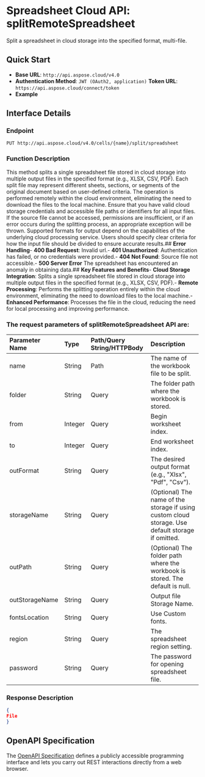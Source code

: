 # **Spreadsheet Cloud API: splitRemoteSpreadsheet**

Split a spreadsheet in cloud storage into the specified format, multi-file. 


## **Quick Start**

- **Base URL**: `http://api.aspose.cloud/v4.0`
- **Authentication Method**: `JWT (OAuth2, application)`  **Token URL**: `https://api.aspose.cloud/connect/token`
- **Example** 

## **Interface Details**

### **Endpoint** 

```
PUT http://api.aspose.cloud/v4.0/cells/{name}/split/spreadsheet
```
### **Function Description**
This method splits a single spreadsheet file stored in cloud storage into multiple output files in the specified format (e.g., XLSX, CSV, PDF). Each split file may represent different sheets, sections, or segments of the original document based on user-defined criteria. The operation is performed remotely within the cloud environment, eliminating the need to download the files to the local machine. Ensure that you have valid cloud storage credentials and accessible file paths or identifiers for all input files. If the source file cannot be accessed, permissions are insufficient, or if an error occurs during the splitting process, an appropriate exception will be thrown. Supported formats for output depend on the capabilities of the underlying cloud processing service. Users should specify clear criteria for how the input file should be divided to ensure accurate results.## **Error Handling**- **400 Bad Request**: Invalid url.- **401 Unauthorized**:  Authentication has failed, or no credentials were provided.- **404 Not Found**: Source file not accessible.- **500 Server Error** The spreadsheet has encountered an anomaly in obtaining data.## **Key Features and Benefits**- **Cloud Storage Integration**: Splits a single spreadsheet file stored in cloud storage into multiple output files in the specified format (e.g., XLSX, CSV, PDF).- **Remote Processing**: Performs the splitting operation entirely within the cloud environment, eliminating the need to download files to the local machine.- **Enhanced Performance**: Processes the file in the cloud, reducing the need for local processing and improving performance.

### The request parameters of **splitRemoteSpreadsheet** API are: 

| Parameter Name | Type | Path/Query String/HTTPBody | Description | 
| :- | :- | :- |:- | 
|name|String|Path|The name of the workbook file to be split.|
|folder|String|Query|The folder path where the workbook is stored.|
|from|Integer|Query|Begin worksheet index.|
|to|Integer|Query|End worksheet index.|
|outFormat|String|Query|The desired output format (e.g., "Xlsx", "Pdf", "Csv").|
|storageName|String|Query|(Optional) The name of the storage if using custom cloud storage. Use default storage if omitted.|
|outPath|String|Query|(Optional) The folder path where the workbook is stored. The default is null.|
|outStorageName|String|Query|Output file Storage Name.|
|fontsLocation|String|Query|Use Custom fonts.|
|region|String|Query|The spreadsheet region setting.|
|password|String|Query|The password for opening spreadsheet file.|

### **Response Description**
```json
{
File
}
```


## OpenAPI Specification

The [OpenAPI Specification](https://reference.aspose.cloud/cells/#/DataProcessingController/SplitRemoteSpreadsheet) defines a publicly accessible programming interface and lets you carry out REST interactions directly from a web browser.


